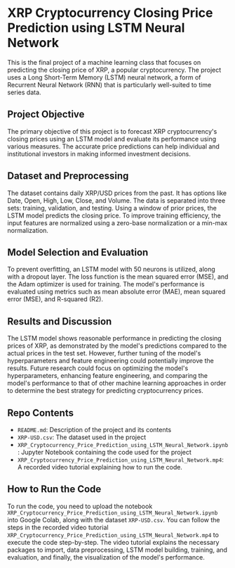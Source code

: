 # XRP Cryptocurrency Closing Price Prediction using LSTM Neural Network

This is the final project of a machine learning class that focuses on predicting the closing price of XRP, a popular cryptocurrency. The project uses a Long Short-Term Memory (LSTM) neural network, a form of Recurrent Neural Network (RNN) that is particularly well-suited to time series data. 

## Project Objective
The primary objective of this project is to forecast XRP cryptocurrency's closing prices using an LSTM model and evaluate its performance using various measures. The accurate price predictions can help individual and institutional investors in making informed investment decisions.

## Dataset and Preprocessing
The dataset contains daily XRP/USD prices from the past. It has options like Date, Open, High, Low, Close, and Volume. The data is separated into three sets: training, validation, and testing. Using a window of prior prices, the LSTM model predicts the closing price. To improve training efficiency, the input features are normalized using a zero-base normalization or a min-max normalization.

## Model Selection and Evaluation
To prevent overfitting, an LSTM model with 50 neurons is utilized, along with a dropout layer. The loss function is the mean squared error (MSE), and the Adam optimizer is used for training. The model's performance is evaluated using metrics such as mean absolute error (MAE), mean squared error (MSE), and R-squared (R2). 

## Results and Discussion
The LSTM model shows reasonable performance in predicting the closing prices of XRP, as demonstrated by the model's predictions compared to the actual prices in the test set. However, further tuning of the model's hyperparameters and feature engineering could potentially improve the results. Future research could focus on optimizing the model's hyperparameters, enhancing feature engineering, and comparing the model's performance to that of other machine learning approaches in order to determine the best strategy for predicting cryptocurrency prices.

## Repo Contents
- `README.md`: Description of the project and its contents
- `XRP-USD.csv`: The dataset used in the project
- `XRP_Cryptocurrency_Price_Prediction_using_LSTM_Neural_Network.ipynb`: Jupyter Notebook containing the code used for the project
- `XRP_Cryptocurrency_Price_Prediction_using_LSTM_Neural_Network.mp4`: A recorded video tutorial explaining how to run the code.

## How to Run the Code
To run the code, you need to upload the notebook `XRP_Cryptocurrency_Price_Prediction_using_LSTM_Neural_Network.ipynb` into Google Colab, along with the dataset `XRP-USD.csv`. You can follow the steps in the recorded video tutorial `XRP_Cryptocurrency_Price_Prediction_using_LSTM_Neural_Network.mp4` to execute the code step-by-step. The video tutorial explains the necessary packages to import, data preprocessing, LSTM model building, training, and evaluation, and finally, the visualization of the model's performance.
